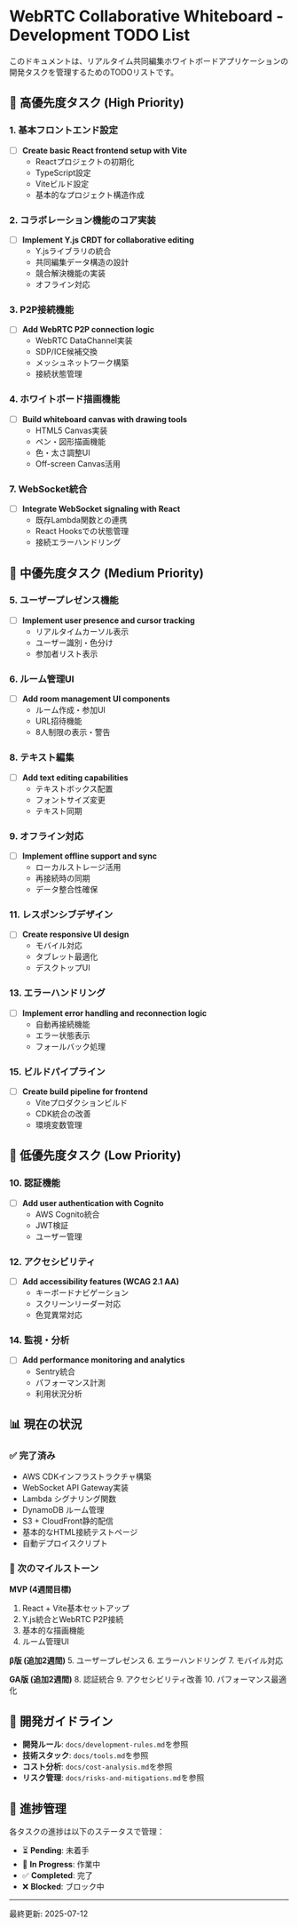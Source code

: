 # WebRTC Collaborative Whiteboard - Development TODO List

このドキュメントは、リアルタイム共同編集ホワイトボードアプリケーションの開発タスクを管理するためのTODOリストです。

## 🚀 高優先度タスク (High Priority)

### 1. 基本フロントエンド設定
- [ ] **Create basic React frontend setup with Vite**
  - Reactプロジェクトの初期化
  - TypeScript設定
  - Viteビルド設定
  - 基本的なプロジェクト構造作成

### 2. コラボレーション機能のコア実装
- [ ] **Implement Y.js CRDT for collaborative editing**
  - Y.jsライブラリの統合
  - 共同編集データ構造の設計
  - 競合解決機能の実装
  - オフライン対応

### 3. P2P接続機能
- [ ] **Add WebRTC P2P connection logic**
  - WebRTC DataChannel実装
  - SDP/ICE候補交換
  - メッシュネットワーク構築
  - 接続状態管理

### 4. ホワイトボード描画機能
- [ ] **Build whiteboard canvas with drawing tools**
  - HTML5 Canvas実装
  - ペン・図形描画機能
  - 色・太さ調整UI
  - Off-screen Canvas活用

### 7. WebSocket統合
- [ ] **Integrate WebSocket signaling with React**
  - 既存Lambda関数との連携
  - React Hooksでの状態管理
  - 接続エラーハンドリング

## 🔧 中優先度タスク (Medium Priority)

### 5. ユーザープレゼンス機能
- [ ] **Implement user presence and cursor tracking**
  - リアルタイムカーソル表示
  - ユーザー識別・色分け
  - 参加者リスト表示

### 6. ルーム管理UI
- [ ] **Add room management UI components**
  - ルーム作成・参加UI
  - URL招待機能
  - 8人制限の表示・警告

### 8. テキスト編集
- [ ] **Add text editing capabilities**
  - テキストボックス配置
  - フォントサイズ変更
  - テキスト同期

### 9. オフライン対応
- [ ] **Implement offline support and sync**
  - ローカルストレージ活用
  - 再接続時の同期
  - データ整合性確保

### 11. レスポンシブデザイン
- [ ] **Create responsive UI design**
  - モバイル対応
  - タブレット最適化
  - デスクトップUI

### 13. エラーハンドリング
- [ ] **Implement error handling and reconnection logic**
  - 自動再接続機能
  - エラー状態表示
  - フォールバック処理

### 15. ビルドパイプライン
- [ ] **Create build pipeline for frontend**
  - Viteプロダクションビルド
  - CDK統合の改善
  - 環境変数管理

## 🔮 低優先度タスク (Low Priority)

### 10. 認証機能
- [ ] **Add user authentication with Cognito**
  - AWS Cognito統合
  - JWT検証
  - ユーザー管理

### 12. アクセシビリティ
- [ ] **Add accessibility features (WCAG 2.1 AA)**
  - キーボードナビゲーション
  - スクリーンリーダー対応
  - 色覚異常対応

### 14. 監視・分析
- [ ] **Add performance monitoring and analytics**
  - Sentry統合
  - パフォーマンス計測
  - 利用状況分析

## 📊 現在の状況

### ✅ 完了済み
- AWS CDKインフラストラクチャ構築
- WebSocket API Gateway実装
- Lambda シグナリング関数
- DynamoDB ルーム管理
- S3 + CloudFront静的配信
- 基本的なHTML接続テストページ
- 自動デプロイスクリプト

### 🔄 次のマイルストーン
**MVP (4週間目標)**
1. React + Vite基本セットアップ
2. Y.js統合とWebRTC P2P接続
3. 基本的な描画機能
4. ルーム管理UI

**β版 (追加2週間)**
5. ユーザープレゼンス
6. エラーハンドリング
7. モバイル対応

**GA版 (追加2週間)**
8. 認証統合
9. アクセシビリティ改善
10. パフォーマンス最適化

## 📝 開発ガイドライン

- **開発ルール**: `docs/development-rules.md`を参照
- **技術スタック**: `docs/tools.md`を参照
- **コスト分析**: `docs/cost-analysis.md`を参照
- **リスク管理**: `docs/risks-and-mitigations.md`を参照

## 🚦 進捗管理

各タスクの進捗は以下のステータスで管理：
- ⏳ **Pending**: 未着手
- 🔄 **In Progress**: 作業中
- ✅ **Completed**: 完了
- ❌ **Blocked**: ブロック中

---

最終更新: 2025-07-12